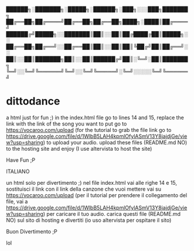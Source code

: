 
██████╗░███████╗░█████╗░██████╗░███╗░░░███╗███████╗
██╔══██╗██╔════╝██╔══██╗██╔══██╗████╗░████║██╔════╝
██████╔╝█████╗░░███████║██║░░██║██╔████╔██║█████╗░░
██╔══██╗██╔══╝░░██╔══██║██║░░██║██║╚██╔╝██║██╔══╝░░
██║░░██║███████╗██║░░██║██████╔╝██║░╚═╝░██║███████╗
╚═╝░░╚═╝╚══════╝╚═╝░░╚═╝╚═════╝░╚═╝░░░░░╚═╝╚══════╝

# dittodance
a html just for fun ;)
in the index.html file go to lines 14 and 15, replace the link with the link of the song you want to put
go to https://vocaroo.com/upload
(for the tutorial to grab the file link go to https://drive.google.com/file/d/1WlbB5LAH4kpmlOfylASmV13Y8jajdjGe/view?usp=sharing)
to upload your audio.
upload these files (README.md NO) to the hosting site and enjoy (I use altervista to host the site)

Have Fun ;P

ITALIANO

un html solo per divertimento ;)
nel file index.html vai alle righe 14 e 15, sostituisci il link con il link della canzone che vuoi mettere
vai su https://vocaroo.com/upload
(per il tutorial per prendere il collegamento del file, vai a https://drive.google.com/file/d/1WlbB5LAH4kpmlOfylASmV13Y8jajdjGe/view?usp=sharing)
per caricare il tuo audio.
carica questi file (README.md NO) sul sito di hosting e divertiti (io uso altervista per ospitare il sito)

Buon Divertimento ;P

lol
